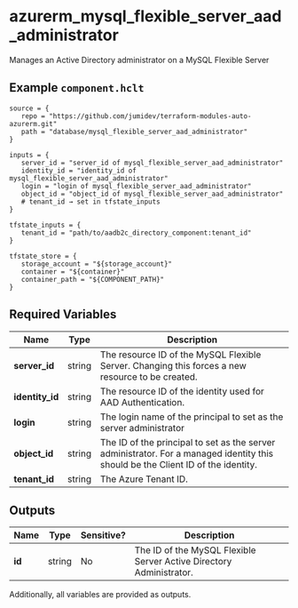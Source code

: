 # azurerm_mysql_flexible_server_aad_administrator

Manages an Active Directory administrator on a MySQL Flexible Server

## Example `component.hclt`

```hcl
source = {
   repo = "https://github.com/jumidev/terraform-modules-auto-azurerm.git" 
   path = "database/mysql_flexible_server_aad_administrator" 
}

inputs = {
   server_id = "server_id of mysql_flexible_server_aad_administrator" 
   identity_id = "identity_id of mysql_flexible_server_aad_administrator" 
   login = "login of mysql_flexible_server_aad_administrator" 
   object_id = "object_id of mysql_flexible_server_aad_administrator" 
   # tenant_id → set in tfstate_inputs
}

tfstate_inputs = {
   tenant_id = "path/to/aadb2c_directory_component:tenant_id" 
}

tfstate_store = {
   storage_account = "${storage_account}" 
   container = "${container}" 
   container_path = "${COMPONENT_PATH}" 
}

```

## Required Variables

| Name | Type |  Description |
| ---- | --------- |  ----------- |
| **server_id** | string |  The resource ID of the MySQL Flexible Server. Changing this forces a new resource to be created. | 
| **identity_id** | string |  The resource ID of the identity used for AAD Authentication. | 
| **login** | string |  The login name of the principal to set as the server administrator | 
| **object_id** | string |  The ID of the principal to set as the server administrator. For a managed identity this should be the Client ID of the identity. | 
| **tenant_id** | string |  The Azure Tenant ID. | 



## Outputs

| Name | Type | Sensitive? | Description |
| ---- | ---- | --------- | --------- |
| **id** | string | No  | The ID of the MySQL Flexible Server Active Directory Administrator. | 

Additionally, all variables are provided as outputs.

